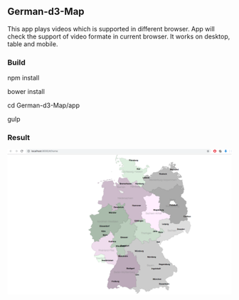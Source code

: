 ## German-d3-Map

This app plays videos which is supported in different browser.
App will check the support of video formate in current browser.
It works on desktop, table and mobile.

### Build 

npm install  

bower install

cd German-d3-Map/app

gulp

### Result

![alt text](screenshots/Capture.png) 







 




